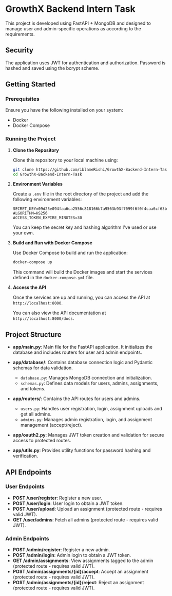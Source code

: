 # GrowthX Backend Intern Task

This project is developed using FastAPI + MongoDB and designed to manage user and admin-specific operations as according to the requirements.

## Security

The application uses JWT for authentication and authorization. Password is hashed and saved using the bcrypt scheme.

## Getting Started

### Prerequisites

Ensure you have the following installed on your system:

- Docker
- Docker Compose

### Running the Project

1. **Clone the Repository**

   Clone this repository to your local machine using:

   ```bash
   git clone https://github.com/iblameRishi/GrowthX-Backend-Intern-Task.git
   cd GrowthX-Backend-Intern-Task
   ```

2. **Environment Variables**

   Create a `.env` file in the root directory of the project and add the following environment variables:

   ```plaintext
   SECRET_KEY=09d25e094faa6ca2556c818166b7a9563b93f7099f6f0f4caa6cf63b88e8d3e7
   ALGORITHM=HS256
   ACCESS_TOKEN_EXPIRE_MINUTES=30
   ```
   You can keep the secret key and hashing algorithm I've used or use your own.
   &nbsp;

3. **Build and Run with Docker Compose**

   Use Docker Compose to build and run the application:

   ```bash
   docker-compose up
   ```

   This command will build the Docker images and start the services defined in the `docker-compose.yml` file.
   &nbsp;

4. **Access the API**

   Once the services are up and running, you can access the API at `http://localhost:8000`.

   You can also view the API documentation at `http://localhost:8000/docs`.

## Project Structure

- **app/main.py**: Main file for the FastAPI application. It initializes the database and includes routers for user and admin endpoints.
&nbsp;

- **app/database/**: Contains database connection logic and Pydantic schemas for data validation.
  - `database.py`: Manages MongoDB connection and initialization.
  - `schemas.py`: Defines data models for users, admins, assignments, and tokens.
&nbsp;

- **app/routers/**: Contains the API routes for users and admins.
  - `users.py`: Handles user registration, login, assignment uploads and get all admins.
  - `admins.py`: Manages admin registration, login, and assignment management (accept/reject).
&nbsp;

- **app/oauth2.py**: Manages JWT token creation and validation for secure access to protected routes.
&nbsp;

- **app/utils.py**: Provides utility functions for password hashing and verification.

## API Endpoints

### User Endpoints

- **POST /user/register**: Register a new user.
- **POST /user/login**: User login to obtain a JWT token.
- **POST /user/upload**: Upload an assignment (protected route - requires valid JWT).
- **GET /user/admins**: Fetch all admins (protected route - requires valid JWT).

### Admin Endpoints

- **POST /admin/register**: Register a new admin.
- **POST /admin/login**: Admin login to obtain a JWT token.
- **GET /admin/assignments**: View assignments tagged to the admin (protected route - requires valid JWT).
- **POST /admin/assignments/{id}/accept**: Accept an assignment (protected route - requires valid JWT).
- **POST /admin/assignments/{id}/reject**: Reject an assignment (protected route - requires valid JWT).

